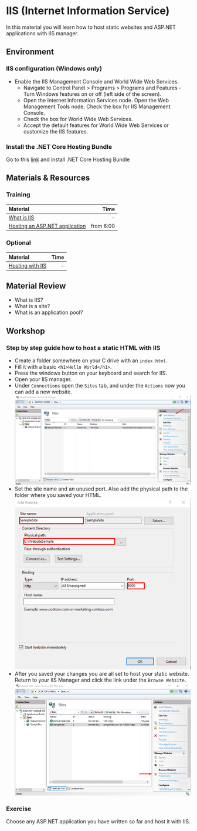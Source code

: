 # IIS (Internet Information Service)

In this material you will learn how to host static websites and ASP.NET
applications with IIS manager.

## Environment

### IIS configuration (Windows only)

- Enable the IIS Management Console and World Wide Web Services.
  - Navigate to Control Panel > Programs > Programs and Features - Turn Windows
    features on or off (left side of the screen).
  - Open the Internet Information Services node. Open the Web Management Tools
    node. Check the box for IIS Management Console.
  - Check the box for World Wide Web Services.
  - Accept the default features for World Wide Web Services or customize the IIS
    features.

### Install the .NET Core Hosting Bundle

Go to this
[link](https://www.microsoft.com/net/permalink/dotnetcore-current-windows-runtime-bundle-installer)
and install .NET Core Hosting Bundle

## Materials & Resources

### Training

| Material                                                                      |      Time |
| :---------------------------------------------------------------------------- | --------: |
| [What is IIS](https://stackify.com/iis-web-server/)                           |         - |
| [Hosting an ASP.NET application](https://www.youtube.com/watch?v=ZZfRlBMHds8) | from 6:00 |

### Optional

| Material                                                                             | Time |
| :----------------------------------------------------------------------------------- | ---: |
| [Hosting with IIS](https://docs.microsoft.com/en-us/aspnet/core/host-and-deploy/iis) |    - |

## Material Review

- What is IIS?
- What is a site?
- What is an application pool?

## Workshop

### Step by step guide how to host a static HTML with IIS

- Create a folder somewhere on your C drive with an `index.html`.
- Fill it with a basic `<h1>Hello World</h1>`.
- Press the windows button on your keyboard and search for IIS.
- Open your IIS manager.
- Under `Connections` open the `Sites` tab, and under the `Actions` now you can
  add a new website.
  ![](./assets/AddWebsite.png)
- Set the site name and an unused port. Also add the physical path to the folder
  where you saved your HTML.
  ![](./assets/SetWebsite.png)
- After you saved your changes you are all set to host your static website.
  Return to your IIS Manager and click the link under the `Browse Website`.
  ![](./assets/Browse.png)

### Exercise

Choose any ASP.NET application you have written so far and host it with IIS.
